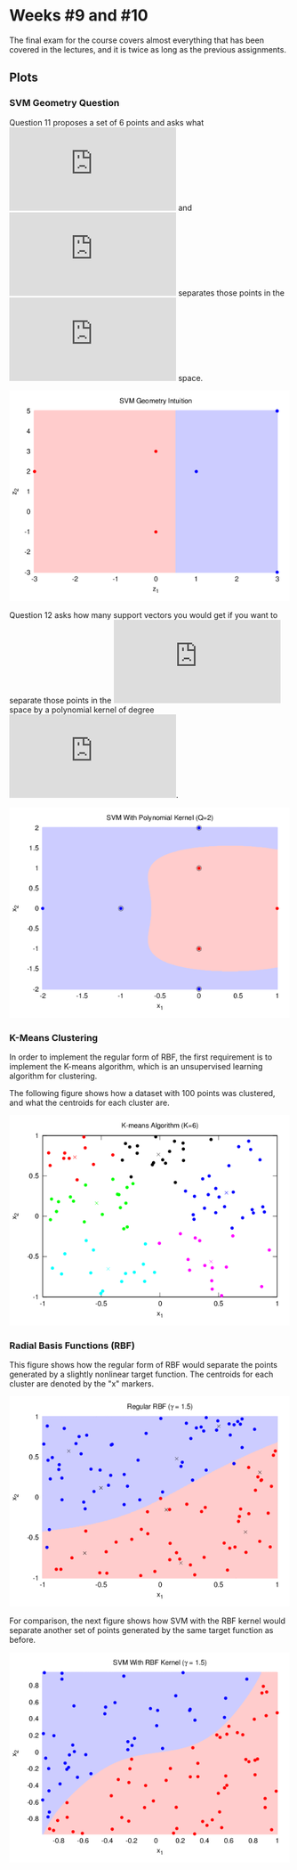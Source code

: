 # Weeks #9 and #10

The final exam for the course covers almost everything that has been covered in
the lectures, and it is twice as long as the previous assignments.

## Plots

### SVM Geometry Question

Question 11 proposes a set of 6 points and asks what ![w][w] and ![b][b] separates
those points in the ![Z][Z] space.

![q11](./img/plot_q11.png)

Question 12 asks how many support vectors you would get if you want to separate
those points in the ![X][X] space by a polynomial kernel of degree ![Q=2][Q2].

![q12](./img/plot_q12.png)

### K-Means Clustering

In order to implement the regular form of RBF, the first requirement is to
implement the K-means algorithm, which is an unsupervised learning algorithm for
clustering.

The following figure shows how a dataset with 100 points was clustered, and what
the centroids for each cluster are.

![kmeans](./img/plot_kmeans.png)

### Radial Basis Functions (RBF)

This figure shows how the regular form of RBF would separate the points
generated by a slightly nonlinear target function. The centroids for each
cluster are denoted by the "x" markers.

![rbf](./img/plot_rbf_regular.png)

For comparison, the next figure shows how SVM with the RBF kernel would separate
another set of points generated by the same target function as before.

![rbf kernel](./img/plot_rbf_kernel.png)

[w]: http://latex.codecogs.com/gif.latex?w
[b]: http://latex.codecogs.com/gif.latex?b
[X]: http://latex.codecogs.com/gif.latex?%5Cmathcal%7BX%7D
[Z]: http://latex.codecogs.com/gif.latex?%5Cmathcal%7BZ%7D
[Q2]: http://latex.codecogs.com/gif.latex?Q%3D2
